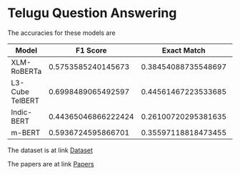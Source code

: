 # Telugu Question Answering

The accuracies for these models are

| Model        | F1 Score            | Exact Match         | Partial Match       |
|--------------|---------------------|---------------------|---------------------|
| XLM-RoBERTa  | 0.5753585240145673  | 0.38454088735548697 | 0.736335572907209   |
| L3-Cube TelBERT | 0.6998489065492597  | 0.44561467223533685 | 0.603111191816476   |
| Indic-BERT   | 0.44365046866222424 | 0.26100720295381635 | 0.35064463410205193 |
| m-BERT       | 0.5936724595866701  | 0.35597118818473455 | 0.6048060044791478  |


The dataset is at link [Dataset](https://drive.google.com/drive/folders/1GcKPGBO3gcx4aX4aoV1M5NvjHsUJlH01?usp=sharing)

The papers are at link [Papers](https://drive.google.com/drive/folders/1E03Qf6hwcrkvNYtarYouWVyoYwYxZ-Ep?usp=sharing)
